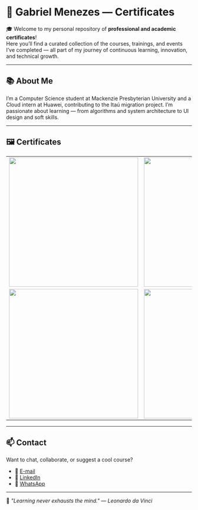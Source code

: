 # 🏅 Gabriel Menezes — Certificates

🎓 Welcome to my personal repository of **professional and academic certificates**!  
Here you’ll find a curated collection of the courses, trainings, and events I’ve completed — all part of my journey of continuous learning, innovation, and technical growth.

---

## 📚 About Me

I’m a Computer Science student at Mackenzie Presbyterian University and a Cloud intern at Huawei, contributing to the Itaú migration project. I’m passionate about learning — from algorithms and system architecture to UI design and soft skills.

---

## 🖼️ Certificates

<table>
  <tr>
    <td><img src="https://i.ibb.co/k2jYGc5H/Imers-o-Intelig-ncia-Artificial-2edi-o.jpg" width="350"/></td>
    <td><img src="https://i.ibb.co/L3sB7gs/GABRIEL-MENEZES.png" width="350"/></td>
  </tr>
  <tr>
    <td><img src="https://i.ibb.co/L3sB7gs/GABRIEL-MENEZES.png" width="350"/></td>
    <td><img src="https://i.ibb.co/L3sB7gs/GABRIEL-MENEZES.png" width="350"/></td>
  </tr>
</table>

---

## 📫 Contact

Want to chat, collaborate, or suggest a cool course?

- 📧 [E-mail](mailto:ga.menezes@hotmail.com)
- 💼 [LinkedIn](https://www.linkedin.com/in/gabriel-resende-menezes/)  
- 💬 [WhatsApp](https://wa.me/5511915834028)

---

🚀 *"Learning never exhausts the mind." — Leonardo da Vinci*




